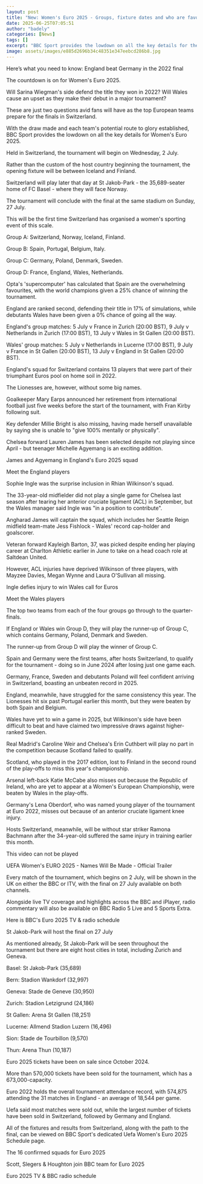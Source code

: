 ```yaml
---
layout: post
title: "New: Women's Euro 2025 - Groups, fixture dates and who are favourites?"
date: 2025-06-25T07:05:51
author: "badely"
categories: [News]
tags: []
excerpt: "BBC Sport provides the lowdown on all the key details for the 2025 Women's European Championship."
image: assets/images/e885d2696b34c48351e347eebcd286b8.jpg
---
```


Here’s what you need to know: England beat Germany in the 2022 final

The countdown is on for Women's Euro 2025.

Will Sarina Wiegman's side defend the title they won in 2022? Will Wales cause an upset as they make their debut in a major tournament?

These are just two questions avid fans will have as the top European teams prepare for the finals in Switzerland.

With the draw made and each team's potential route to glory established, BBC Sport provides the lowdown on all the key details for Women's Euro 2025.

Held in Switzerland, the tournament will begin on Wednesday, 2 July.

Rather than the custom of the host country beginning the tournament, the opening fixture will be between Iceland and Finland.

Switzerland will play later that day at St Jakob-Park - the 35,689-seater home of FC Basel - where they will face Norway.

The tournament will conclude with the final at the same stadium on Sunday, 27 July.

This will be the first time Switzerland has organised a women's sporting event of this scale.

Group A: Switzerland, Norway, Iceland, Finland.

Group B: Spain, Portugal, Belgium, Italy.

Group C: Germany, Poland, Denmark, Sweden.

Group D: France, England, Wales, Netherlands.

Opta's 'supercomputer' has calculated that Spain are the overwhelming favourites, with the world champions given a 25% chance of winning the tournament.

England are ranked second, defending their title in 17% of simulations, while debutants Wales have been given a 0% chance of going all the way.

England's group matches: 5 July v France in Zurich (20:00 BST), 9 July v Netherlands in Zurich (17:00 BST), 13 July v Wales in St Gallen (20:00 BST).

Wales' group matches: 5 July v Netherlands in Lucerne (17:00 BST), 9 July v France in St Gallen (20:00 BST), 13 July v England in St Gallen (20:00 BST).

England's squad for Switzerland contains 13 players that were part of their triumphant Euros pool on home soil in 2022.

The Lionesses are, however, without some big names.

Goalkeeper Mary Earps announced her retirement from international football just five weeks before the start of the tournament, with Fran Kirby following suit.

Key defender Millie Bright is also missing, having made herself unavailable by saying she is unable to "give 100% mentally or physically".

Chelsea forward Lauren James has been selected despite not playing since April - but teenager Michelle Agyemang is an exciting addition.

James and Agyemang in England's Euro 2025 squad

Meet the England players

Sophie Ingle was the surprise inclusion in Rhian Wilkinson's squad. 

The 33-year-old midfielder did not play a single game for Chelsea last season after tearing her anterior cruciate ligament (ACL) in September, but the Wales manager said Ingle was "in a position to contribute".

Angharad James will captain the squad, which includes her Seattle Reign midfield team-mate Jess Fishlock - Wales' record cap-holder and goalscorer.

Veteran forward Kayleigh Barton, 37, was picked despite ending her playing career at Charlton Athletic earlier in June to take on a head coach role at Saltdean United.

However, ACL injuries have deprived Wilkinson of three players, with Mayzee Davies, Megan Wynne and Laura O'Sullivan all missing. 

Ingle defies injury to win Wales call for Euros

Meet the Wales players

The top two teams from each of the four groups go through to the quarter-finals.

If England or Wales win Group D, they will play the runner-up of Group C, which contains Germany, Poland, Denmark and Sweden.

The runner-up from Group D will play the winner of Group C.

Spain and Germany were the first teams, after hosts Switzerland, to qualify for the tournament - doing so in June 2024 after losing just one game each.

Germany, France, Sweden and debutants Poland will feel confident arriving in Switzerland, boasting an unbeaten record in 2025.

England, meanwhile, have struggled for the same consistency this year. The Lionesses hit six past Portugal earlier this month, but they were beaten by both Spain and Belgium.

Wales have yet to win a game in 2025, but Wilkinson's side have been difficult to beat and have claimed two impressive draws against higher-ranked Sweden.

Real Madrid's Caroline Weir and Chelsea's Erin Cuthbert will play no part in the competition because Scotland failed to qualify.

Scotland, who played in the 2017 edition, lost to Finland in the second round of the play-offs to miss this year's championship.

Arsenal left-back Katie McCabe also misses out because the Republic of Ireland, who are yet to appear at a Women's European Championship, were beaten by Wales in the play-offs.

Germany's Lena Oberdorf, who was named young player of the tournament at Euro 2022, misses out because of an anterior cruciate ligament knee injury.

Hosts Switzerland, meanwhile, will be without star striker Ramona Bachmann after the 34-year-old suffered the same injury in training earlier this month.

This video can not be played

UEFA Women's EURO 2025 - Names Will Be Made - Official Trailer

Every match of the tournament, which begins on 2 July, will be shown in the UK on either the BBC or ITV, with the final on 27 July available on both channels.

Alongside live TV coverage and highlights across the BBC and iPlayer, radio commentary will also be available on BBC Radio 5 Live and 5 Sports Extra.

Here is BBC's Euro 2025 TV & radio schedule

St Jakob-Park will host the final on 27 July

As mentioned already, St Jakob-Park will be seen throughout the tournament but there are eight host cities in total, including Zurich and Geneva.

Basel: St Jakob-Park (35,689)

Bern: Stadion Wankdorf (32,997)

Geneva: Stade de Geneve (30,950)

Zurich: Stadion Letzigrund (24,186)

St Gallen: Arena St Gallen (18,251)

Lucerne: Allmend Stadion Luzern (16,496)

Sion: Stade de Tourbillon (9,570)

Thun: Arena Thun (10,187)

Euro 2025 tickets have been on sale since October 2024.

More than 570,000 tickets have been sold for the tournament, which has a 673,000-capacity. 

Euro 2022 holds the overall tournament attendance record, with 574,875 attending the 31 matches in England - an average of 18,544 per game.

Uefa said most matches were sold out, while the largest number of tickets have been sold in Switzerland, followed by Germany and England.

All of the fixtures and results from Switzerland, along with the path to the final, can be viewed on BBC Sport's dedicated Uefa Women's Euro 2025 Schedule page.

The 16 confirmed squads for Euro 2025

Scott, Slegers & Houghton join BBC team for Euro 2025

Euro 2025 TV & BBC radio schedule

